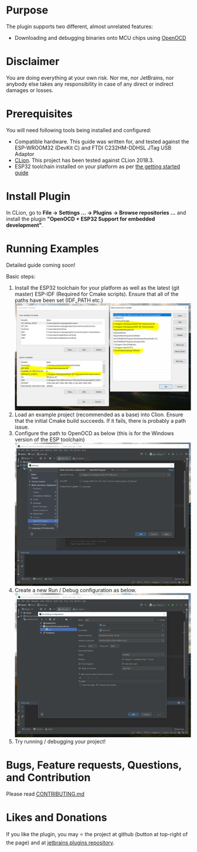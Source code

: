Purpose
===

The plugin supports two different, almost unrelated features:
 * Downloading and debugging binaries onto MCU chips using [OpenOCD](http://openocd.org/)

Disclaimer
===
You are doing everything at your own risk. Nor me, nor JetBrains, nor anybody else takes any 
responsibility in case of any direct or indirect damages or losses. 

Prerequisites
===
You will need following tools being installed and configured:

 * Compatible hardware. This guide was written for, and tested against the ESP-WROOM32 (DevKit C) and FTDI C232HM-DDHSL JTag USB Adaptor
 * [CLion](https://www.jetbrains.com/clion/). This project has been tested against CLion 2018.3.
 * ESP32 toolchain installed on your platform as per [the getting started guide](https://docs.espressif.com/projects/esp-idf/en/latest/get-started-cmake/index.html)

Install Plugin 
===
In CLion, go to **File  ->  Settings ... ->  Plugins  ->  Browse repositories ...** and install the plugin **"OpenOCD + ESP32 Support for embedded development"**.

Running Examples
===
Detailed guide coming soon!

Basic steps:
 1. Install the ESP32 toolchain for your platform as well as the latest (git master) ESP-IDF (Required for Cmake scripts). Ensure that all of the paths have been set (IDF_PATH etc.)
    ![path_settings](path_settings.PNG)
 2. Load an example project (recommended as a base) into Clion. Ensure that the initial Cmake build succeeds. If it fails, there is probably a path issue.
 3. Configure the path to OpenOCD as below (this is for the Windows version of the ESP toolchain)
    ![config_open_ocd_path](configure_openocd_path.PNG)
 4. Create a new Run / Debug configuration as below.
    ![config_debug_settings](configure_debug_settings.PNG)
 5. Try running / debugging your project!

Bugs, Feature requests, Questions, and Contribution
===

Please read [CONTRIBUTING.md](CONTRIBUTING.md)

Likes and Donations
===

If you like the plugin, you may :star: the project at github (button at top-right of the page) and at [jetbrains plugins repository](https://plugins.jetbrains.com/plugin/10115).
